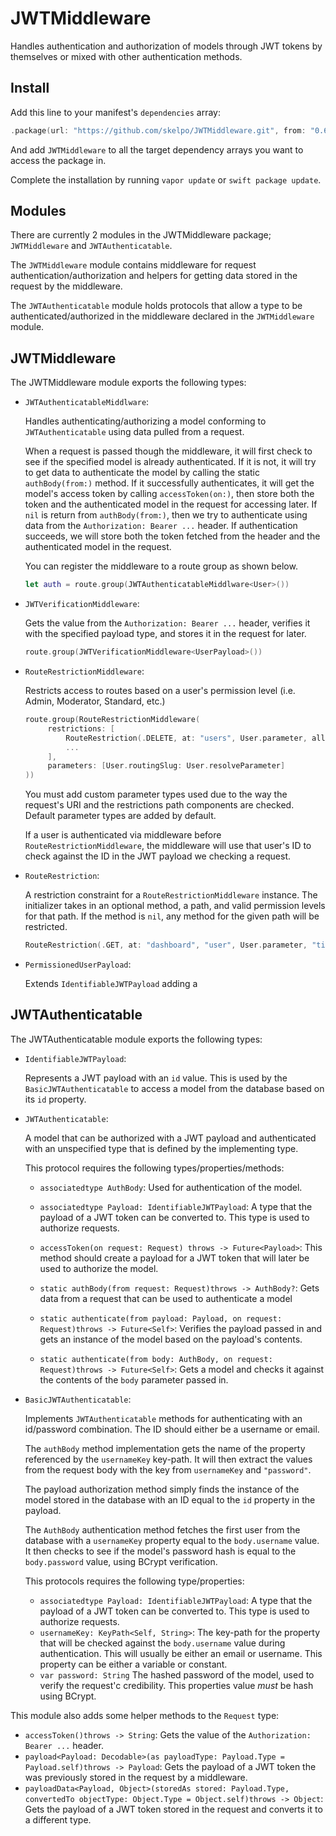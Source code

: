 # JWTMiddleware

Handles authentication and authorization of models through JWT tokens by themselves or mixed with other authentication methods.

## Install

Add this line to your manifest's `dependencies` array:

```swift
.package(url: "https://github.com/skelpo/JWTMiddleware.git", from: "0.6.1")
```

And add `JWTMiddleware` to all the target dependency arrays you want to access the package in.

Complete the installation by running `vapor update` or `swift package update`.

## Modules

There are currently 2 modules in the JWTMiddleware package; `JWTMiddleware` and `JWTAuthenticatable`.

The `JWTMiddleware` module contains middleware for request authentication/authorization and helpers for getting data stored in the request by the middleware.

The `JWTAuthenticatable` module holds protocols that allow a type to be authenticated/authorized in the middleware declared in the `JWTMiddleware` module.

## JWTMiddleware

The JWTMiddleware module exports the following types:

- `JWTAuthenticatableMiddlware`:

	Handles authenticating/authorizing a model conforming to `JWTAuthenticatable` using data pulled from a request. 
	
	When a request is passed though the middleware, it will first check to see if the specified model is already authenticated. If it is not, it will try to get data to authenticate the model by calling the static `authBody(from:)` method. If it successfully authenticates, it will get the model's access token by calling `accessToken(on:)`, then store both the token and the authenticated model in the request for accessing later. If `nil` is return from `authBody(from:)`, then we try to authenticate using data from the `Authorization: Bearer ...` header. If authentication succeeds, we will store both the token fetched from the header and the authenticated model in the request.
	
	You can register the middleware to a route group as shown below.
	
	```swift
	let auth = route.group(JWTAuthenticatableMiddlware<User>())
	```

- `JWTVerificationMiddleware`:

	 Gets the value from the `Authorization: Bearer ...` header, verifies it with the specified payload type, and stores it in the request for later.
	
	```swift
	route.group(JWTVerificationMiddleware<UserPayload>())
	```
- `RouteRestrictionMiddleware`:

   Restricts access to routes based on a user's permission level (i.e. Admin, Moderator, Standard, etc.)
   
   ```swift
   route.group(RouteRestrictionMiddleware(
   		restrictions: [
   			RouteRestriction(.DELETE, at: "users", User.parameter, allowed: [.admin, .moderator]),
   			...
   		],
   		parameters: [User.routingSlug: User.resolveParameter]
   ))
   ```
  
   You must add custom parameter types used due to the way the request's URI and the restrictions path components are checked. Default parameter types are added by default.
   
   If a user is authenticated via middleware before `RouteRestrictionMiddleware`, the middleware will use that user's ID to check against the ID in the JWT payload we checking a request.
   
- `RouteRestriction`:

   A restriction constraint for a `RouteRestrictionMiddleware` instance. The initializer takes in an optional method, a path, and valid permission levels for that path. If the method is `nil`, any method for the given path will be restricted.
   
   ```swift
   RouteRestriction(.GET, at: "dashboard", "user", User.parameter, "tickets", allowed: [.admin])
   ```

- `PermissionedUserPayload`: 

   Extends `IdentifiableJWTPayload` adding a 

## JWTAuthenticatable

The JWTAuthenticatable module exports the following types:

- `IdentifiableJWTPayload`:
	
	Represents a JWT payload with an `id` value. This is used by the `BasicJWTAuthenticatable` to access a model from the database based on its `id` property.
	
- `JWTAuthenticatable`:
	
	A model that can be authorized with a JWT payload and authenticated with an unspecified type that is defined by the implementing type.
	
	This protocol requires the following types/properties/methods:
	
	- `associatedtype AuthBody`: Used for authentication of the model.
	- `associatedtype Payload: IdentifiableJWTPayload`: A type that the payload of a JWT token can be converted to. This type is used to authorize requests.
	
	- `accessToken(on request: Request) throws -> Future<Payload>`: This method should create a payload for a JWT token that will later be used to authorize the model.
	- `static authBody(from request: Request)throws -> AuthBody?`: Gets data from a request that can be used to authenticate a model
	- `static authenticate(from payload: Payload, on request: Request)throws -> Future<Self>`: Verifies the payload passed in and gets an instance of the model based on the payload's contents.
	- `static authenticate(from body: AuthBody, on request: Request)throws -> Future<Self>`: Gets a model and checks it against the contents of the `body` parameter passed in.

- `BasicJWTAuthenticatable`:

	Implements `JWTAuthenticatable` methods for authenticating with an id/password combination. The ID should either be a username or email.
	
	The `authBody` method implementation gets the name of the property referenced by the `usernameKey` key-path. It will then extract the values from the request body with the key from `usernameKey` and `"password"`.
	
	The payload authorization method simply finds the instance of the model stored in the database with an ID equal to the `id` property in the payload.
	
	The `AuthBody` authentication method fetches the first user from the database with a `usernameKey` property equal to the `body.username` value. It then checks to see if the model's password hash is equal to the `body.password` value, using BCrypt verification.
	
	This protocols requires the following type/properties:
	
	- `associatedtype Payload: IdentifiableJWTPayload`: A type that the payload of a JWT token can be converted to. This type is used to authorize requests.
	- `usernameKey: KeyPath<Self, String>`: The key-path for the property that will be checked against the `body.username` value during authentication. This will usually be either an email or username. This property can be either a variable or constant.
	- `var password: String` The hashed password of the model, used to verify the request'c credibility. This properties value _must_ be hash using BCrypt.

This module also adds some helper methods to the `Request` type:

- `accessToken()throws -> String`: Gets the value of the `Authorization: Bearer ...` header.
- `payload<Payload: Decodable>(as payloadType: Payload.Type = Payload.self)throws -> Payload`: Gets the payload of a JWT token the was previously stored in the request by a middleware.
- `payloadData<Payload, Object>(storedAs stored: Payload.Type, convertedTo objectType: Object.Type = Object.self)throws -> Object`: Gets the payload of a JWT token stored in the request and converts it to a different type.
